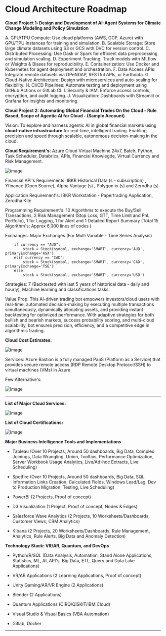 # Cloud Architecture Roadmap

**Cloud Project 1: Design and Development of AI-Agent Systems for Climate Change Modeling and Policy Simulation**

A. GPU/TPU Compute: Use cloud platforms (AWS, GCP, Azure) with GPU/TPU instances for training and simulation.
B. Scalable Storage: Store large climate datasets using S3 or GCS with DVC for version control.
C. Distributed Processing: Use Dask or Spark for efficient data preprocessing and simulation scaling.
D. Experiment Tracking: Track models with MLflow or Weights & Biases for reproducibility.
E. Containerization: Use Docker and Kubernetes for agent deployment and orchestration.
F. Data Access APIs: Integrate remote datasets via OPeNDAP, RESTful APIs, or Earthdata.
G. Cloud-Native Architecture: Design with microservices and auto-scaling for flexibility.
H. CI/CD Pipelines: Automate testing and deployment using GitHub Actions or GitLab CI.
I. Security & IAM: Enforce access controls, encryption, and audit logging.
J. Visualization: Dashboards with Streamlit or Grafana for insights and monitoring.



**Cloud Project 2: Automating Global Financial Trades On the Cloud - Rule Based, Scope of Agentic AI for Cloud - (Sample Account)**

Vision: To explore and harness agentic AI in global financial markets using **cloud-native infrastructure** for real-time, intelligent trading. Enabling precision and speed through scalable, autonomous decision-making in the cloud.

**Cloud Requirement's:** Azure Cloud Virtual Machine 24x7, Batch, Python, Task Scheduler, Databrics, APIs, Financial Knowlegde, Virtual Currency and Risk Management.

![image](https://github.com/user-attachments/assets/9895a30e-e6df-446c-8fc2-14dff00f7b42)

Financial API's Requirements: IBKR Historical Data (s - subscription) , Yfinance (Open Source), Alpha Vantage (s) , Polygon.io (s) and Zerodha (s)

Application Requirement's: IBKR Workstation - Papertrading Application, Zerodha Kite

Programming Requirement's: 10 Algorithms to execute the Buy/Sell Transactions,  2 Risk Management (Stop Loss, GTT, Time Limit and PnL Portfolio), 1 for Logging,  1 for Alert and  1 Detailed Report Summary (Total 15 Algorithm's; Approx 6,000 lines of codes )

Exchanges: Major Exchanges (For Multi Variable - Time Series Analysis) 

        if currency == "AUD":
            stock = Stock(symbol, exchange='SMART', currency='AUD', primaryExchange='ASX')
        elif currency == "CAD":
            stock = Stock(symbol, exchange='SMART', currency='CAD', primaryExchange='TSE')
        else:
            stock = Stock(symbol, exchange='SMART', currency='USD') 

Strategies: 7 (Backtested with last 5 years of historical data -  daily and hourly), Machine learning and classifications tasks. 

Value Prop: This AI-driven trading bot empowers investors/cloud users with real-time, automated decision-making by executing multiple transactions simultaneously, dynamically allocating assets, and providing instant backtesting for optimized performance. With adaptive strategies for both bullish and bearish markets, success probability scoring, and multi-cloud scalability, bot ensures precision, efficiency, and a competitive edge in algorithmic trading.


**Cloud Cost Estimates:**

![image](https://github.com/user-attachments/assets/a806ea3a-5cc6-48a6-8140-630068053cd5)


Services: Azure Bastion is a fully managed PaaS (Platform as a Service) that provides secure remote access (RDP Remote Desktop Protocol/SSH) to virtual machines (VMs) in Azure.

Few Alternative's:

![image](https://github.com/user-attachments/assets/5e79060a-bb85-443a-a069-dddae37911bf)


-----------------------------------------------

**List of Major Cloud Services:**

![image](https://github.com/user-attachments/assets/f1f436e3-9a04-404d-9430-4789b62d8e8e)


**List of Cloud Certifications:**

![image](https://github.com/user-attachments/assets/e49f436d-6968-4a62-ae4a-5137e4397b5c)


**Major Business Intelligence Tools and Implementations** 

- Tableau (Over 10 Projects, Around 50 dashboards, Big Data, Complex Joinings, Data Wrangling, Union, Tooltips, Performance Optimization, Server Workbook Usage Analytics, Live/Ad-hoc Extracts, Live Scheduling)

- Spotfire (Over 10 Projects, Around 50 dashboards, Big Data, SQL Information Links Creation, Calculated Fields, Windows Lead/Lag, Dev to Production Migration, Testing, Live Scheduling)
  
- PowerBI (2 Projects, Proof of concept)
  
- D3 Visualization (1 Project, Proof of concept, Nodes & Edges)
  
- Salesforce Wave Analytics (2 Projects, 10 Worksheets/Dashboards, Customer Views, CRM Analytics)
  
- Kibana (2 Projects, 20 Worksheets/Dashboards, Rule Management, Analytics, Rule Alerts, Big Data and Anomaly Detection)


**Technology Stack: VR/AR, Quantum, and DevOps**

- Python/R/SQL (Data Analysis, Automation, Stand Alone Applications, Statistics, ML, AI, API's, Big Data, ETL, Query and Data Lake Applications)

- VR/AR Applications (2 Learning Applications, Proof of concept)

- Unity Gaming/AR/VR Engine (2 Applications)

- Blender (2 Applications)

- Quantum Applications (CIRQ/QISKIT/IBM Cloud)

- Visual Studio & Visual Basics (VBA Automation)

- Gitlab, Docker

--------------------------------












